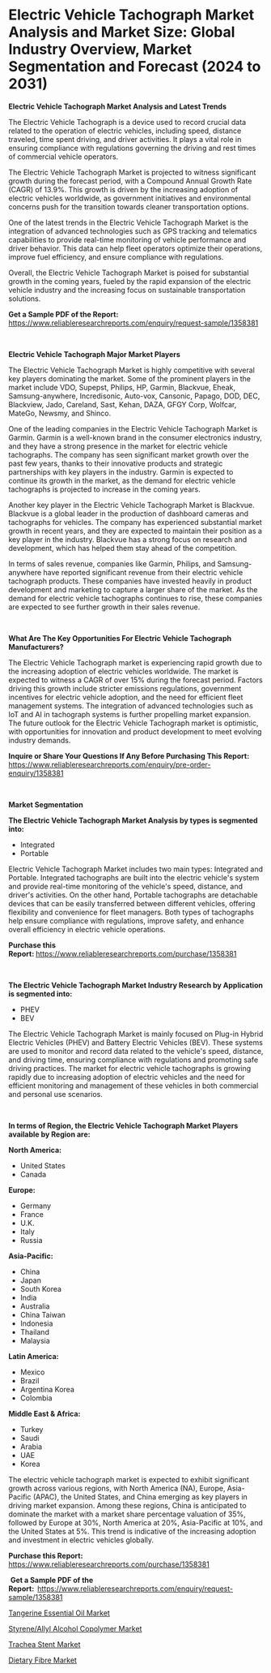 <p><h1>Electric Vehicle Tachograph Market Analysis and Market Size: Global Industry Overview, Market Segmentation and Forecast (2024 to 2031)</h1></p><p><strong>Electric Vehicle Tachograph Market Analysis and Latest Trends</strong></p>
<p><p>The Electric Vehicle Tachograph is a device used to record crucial data related to the operation of electric vehicles, including speed, distance traveled, time spent driving, and driver activities. It plays a vital role in ensuring compliance with regulations governing the driving and rest times of commercial vehicle operators.</p><p>The Electric Vehicle Tachograph Market is projected to witness significant growth during the forecast period, with a Compound Annual Growth Rate (CAGR) of 13.9%. This growth is driven by the increasing adoption of electric vehicles worldwide, as government initiatives and environmental concerns push for the transition towards cleaner transportation options.</p><p>One of the latest trends in the Electric Vehicle Tachograph Market is the integration of advanced technologies such as GPS tracking and telematics capabilities to provide real-time monitoring of vehicle performance and driver behavior. This data can help fleet operators optimize their operations, improve fuel efficiency, and ensure compliance with regulations.</p><p>Overall, the Electric Vehicle Tachograph Market is poised for substantial growth in the coming years, fueled by the rapid expansion of the electric vehicle industry and the increasing focus on sustainable transportation solutions.</p></p>
<p><strong>Get a Sample PDF of the Report:&nbsp;</strong> <a href="https://www.reliableresearchreports.com/enquiry/request-sample/1358381">https://www.reliableresearchreports.com/enquiry/request-sample/1358381</a></p>
<p>&nbsp;</p>
<p><strong>Electric Vehicle Tachograph Major Market Players</strong></p>
<p><p>The Electric Vehicle Tachograph Market is highly competitive with several key players dominating the market. Some of the prominent players in the market include VDO, Supepst, Philips, HP, Garmin, Blackvue, Eheak, Samsung-anywhere, Incredisonic, Auto-vox, Cansonic, Papago, DOD, DEC, Blackview, Jado, Careland, Sast, Kehan, DAZA, GFGY Corp, Wolfcar, MateGo, Newsmy, and Shinco.</p><p>One of the leading companies in the Electric Vehicle Tachograph Market is Garmin. Garmin is a well-known brand in the consumer electronics industry, and they have a strong presence in the market for electric vehicle tachographs. The company has seen significant market growth over the past few years, thanks to their innovative products and strategic partnerships with key players in the industry. Garmin is expected to continue its growth in the market, as the demand for electric vehicle tachographs is projected to increase in the coming years.</p><p>Another key player in the Electric Vehicle Tachograph Market is Blackvue. Blackvue is a global leader in the production of dashboard cameras and tachographs for vehicles. The company has experienced substantial market growth in recent years, and they are expected to maintain their position as a key player in the industry. Blackvue has a strong focus on research and development, which has helped them stay ahead of the competition.</p><p>In terms of sales revenue, companies like Garmin, Philips, and Samsung-anywhere have reported significant revenue from their electric vehicle tachograph products. These companies have invested heavily in product development and marketing to capture a larger share of the market. As the demand for electric vehicle tachographs continues to rise, these companies are expected to see further growth in their sales revenue.</p></p>
<p>&nbsp;</p>
<p><strong>What Are The Key Opportunities For Electric Vehicle Tachograph Manufacturers?</strong></p>
<p><p>The Electric Vehicle Tachograph market is experiencing rapid growth due to the increasing adoption of electric vehicles worldwide. The market is expected to witness a CAGR of over 15% during the forecast period. Factors driving this growth include stricter emissions regulations, government incentives for electric vehicle adoption, and the need for efficient fleet management systems. The integration of advanced technologies such as IoT and AI in tachograph systems is further propelling market expansion. The future outlook for the Electric Vehicle Tachograph market is optimistic, with opportunities for innovation and product development to meet evolving industry demands.</p></p>
<p><strong>Inquire or Share Your Questions If Any Before Purchasing This Report:</strong> <a href="https://www.reliableresearchreports.com/enquiry/pre-order-enquiry/1358381">https://www.reliableresearchreports.com/enquiry/pre-order-enquiry/1358381</a></p>
<p>&nbsp;</p>
<p><strong>Market Segmentation</strong></p>
<p><strong>The Electric Vehicle Tachograph Market Analysis by types is segmented into:</strong></p>
<p><ul><li>Integrated</li><li>Portable</li></ul></p>
<p><p>Electric Vehicle Tachograph Market includes two main types: Integrated and Portable. Integrated tachographs are built into the electric vehicle's system and provide real-time monitoring of the vehicle's speed, distance, and driver's activities. On the other hand, Portable tachographs are detachable devices that can be easily transferred between different vehicles, offering flexibility and convenience for fleet managers. Both types of tachographs help ensure compliance with regulations, improve safety, and enhance overall efficiency in electric vehicle operations.</p></p>
<p><strong>Purchase this Report:&nbsp;</strong><a href="https://www.reliableresearchreports.com/purchase/1358381">https://www.reliableresearchreports.com/purchase/1358381</a></p>
<p>&nbsp;</p>
<p><strong>The Electric Vehicle Tachograph Market Industry Research by Application is segmented into:</strong></p>
<p><ul><li>PHEV</li><li>BEV</li></ul></p>
<p><p>The Electric Vehicle Tachograph Market is mainly focused on Plug-in Hybrid Electric Vehicles (PHEV) and Battery Electric Vehicles (BEV). These systems are used to monitor and record data related to the vehicle's speed, distance, and driving time, ensuring compliance with regulations and promoting safe driving practices. The market for electric vehicle tachographs is growing rapidly due to increasing adoption of electric vehicles and the need for efficient monitoring and management of these vehicles in both commercial and personal use scenarios.</p></p>
<p>&nbsp;</p>
<p><strong>In terms of Region, the Electric Vehicle Tachograph Market Players available by Region are:</strong></p>
<p>
    <p> <strong> North America: </strong>
        <ul>
            <li>United States</li>
            <li>Canada</li>
        </ul>
        </p> 
    <p> <strong> Europe: </strong>
        <ul>
            <li>Germany</li>
            <li>France</li>
            <li>U.K.</li>
            <li>Italy</li>
            <li>Russia</li>
        </ul>
        </p> 
    <p> <strong> Asia-Pacific: </strong>
        <ul>
            <li>China</li>
            <li>Japan</li>
            <li>South Korea</li>
            <li>India</li>
            <li>Australia</li>
            <li>China Taiwan</li>
            <li>Indonesia</li>
            <li>Thailand</li>
            <li>Malaysia</li>
        </ul>
        </p> 
    <p> <strong> Latin America: </strong>
        <ul>
            <li>Mexico</li>
            <li>Brazil</li>
            <li>Argentina Korea</li>
            <li>Colombia</li>
        </ul>
        </p> 
    <p> <strong> Middle East & Africa: </strong>
        <ul>
            <li>Turkey</li>
            <li>Saudi</li>
            <li>Arabia</li>
            <li>UAE</li>
            <li>Korea</li>
        </ul>
    </p>
    </p>
<p><p>The electric vehicle tachograph market is expected to exhibit significant growth across various regions, with North America (NA), Europe, Asia-Pacific (APAC), the United States, and China emerging as key players in driving market expansion. Among these regions, China is anticipated to dominate the market with a market share percentage valuation of 35%, followed by Europe at 30%, North America at 20%, Asia-Pacific at 10%, and the United States at 5%. This trend is indicative of the increasing adoption and investment in electric vehicles globally.</p></p>
<p><strong>Purchase this Report: </strong><a href="https://www.reliableresearchreports.com/purchase/1358381">https://www.reliableresearchreports.com/purchase/1358381</a></p>
<p>&nbsp;<strong>Get a Sample PDF of the Report:&nbsp;&nbsp;</strong><a href="https://www.reliableresearchreports.com/enquiry/request-sample/1358381">https://www.reliableresearchreports.com/enquiry/request-sample/1358381</a></p>
<p><strong></strong></p>
<p><p><a href="https://view.publitas.com/reportprime-1/tangerine-essential-oil-market-research-report-the-key-to-successful-business-strategy-forecasted-for-period-from-2023-2030/">Tangerine Essential Oil Market</a></p><p><a href="https://view.publitas.com/reportprime-1/insights-into-styrene-allyl-alcohol-copolymer-market-size-analysing-market-share-trends-and-growth-from-2023-to-2030/">Styrene/Allyl Alcohol Copolymer Market</a></p><p><a href="https://gentle-editor-9db.notion.site/Trachea-Stent-Market-Research-Report-Provides-Critical-Insights-that-can-help-Shape-Business-Develop-957a2be46d034120a1f728d8a63ccc8f">Trachea Stent Market</a></p><p><a href="https://view.publitas.com/reportprime-1/dietary-fibre-market-size-evaluating-its-market-trends-growth-and-projections-2023-2030/">Dietary Fibre Market</a></p></p>